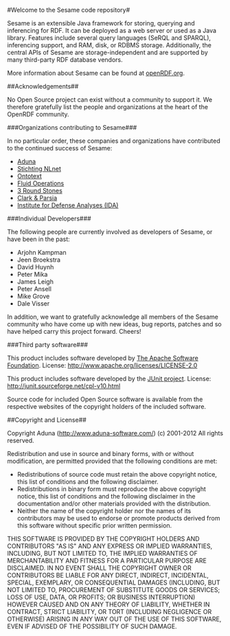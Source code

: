 #Welcome to the Sesame code repository# 

Sesame is an extensible Java framework for storing, querying and inferencing for RDF. It can be deployed as a web server or used as a Java library. Features include several query languages (SeRQL and SPARQL), inferencing support, and RAM, disk, or RDBMS storage. Additionally, the central APIs of Sesame are storage-independent and are supported by many third-party RDF database vendors.

More information about Sesame can be found at [openRDF.org](http://www.openrdf.org/).

##Acknowledgements##

No Open Source project can exist without a community to support it. We
therefore gratefully list the people and organizations at the heart of the
OpenRDF community.

###Organizations contributing to Sesame###

In no particular order, these companies and organizations have contributed to the continued success of Sesame:

* [Aduna](http://www.aduna-software.com/)
* [Stichting NLnet](http://www.nlnet.nl/)
* [Ontotext](http://www.ontotext.com/)
* [Fluid Operations](http://www.fluidops.com/)
* [3 Round Stones](http://www.3roundstones.com/)
* [Clark & Parsia](http://www.clarkparsia.com/)
* [Institute for Defense Analyses (IDA)](https://www.ida.org/)

###Individual Developers###

The following people are currently involved as developers of Sesame, or have been in the past:

* Arjohn Kampman
* Jeen Broekstra
* David Huynh
* Peter Mika
* James Leigh
* Peter Ansell
* Mike Grove
* Dale Visser

In addition, we want to gratefully acknowledge all members of the Sesame community who have come up with new ideas, bug reports, patches and so have helped carry this project forward. Cheers!

###Third party software###

This product includes software developed by [The Apache Software Foundation](http://www.apache.org/). License: http://www.apache.org/licenses/LICENSE-2.0

This product includes software developed by the [JUnit project](http://www.junit.org/).
License: http://junit.sourceforge.net/cpl-v10.html

Source code for included Open Source software is available from the respective websites of the copyright holders of the included software.

##Copyright and License##

Copyright Aduna (http://www.aduna-software.com/) (c) 2001-2012
All rights reserved.

Redistribution and use in source and binary forms, with or without modification,
are permitted provided that the following conditions are met:

* Redistributions of source code must retain the above copyright notice, this list of conditions and the following disclaimer.
* Redistributions in binary form must reproduce the above copyright notice, this list of conditions and the following disclaimer in the documentation and/or other materials provided with the distribution.
* Neither the name of the copyright holder nor the names of its contributors may be used to endorse or promote products derived from this software without specific prior written permission.

THIS SOFTWARE IS PROVIDED BY THE COPYRIGHT HOLDERS AND CONTRIBUTORS "AS IS" AND
ANY EXPRESS OR IMPLIED WARRANTIES, INCLUDING, BUT NOT LIMITED TO, THE IMPLIED
WARRANTIES OF MERCHANTABILITY AND FITNESS FOR A PARTICULAR PURPOSE ARE
DISCLAIMED. IN NO EVENT SHALL THE COPYRIGHT OWNER OR CONTRIBUTORS BE LIABLE FOR
ANY DIRECT, INDIRECT, INCIDENTAL, SPECIAL, EXEMPLARY, OR CONSEQUENTIAL DAMAGES
(INCLUDING, BUT NOT LIMITED TO, PROCUREMENT OF SUBSTITUTE GOODS OR SERVICES;
LOSS OF USE, DATA, OR PROFITS; OR BUSINESS INTERRUPTION) HOWEVER CAUSED AND ON
ANY THEORY OF LIABILITY, WHETHER IN CONTRACT, STRICT LIABILITY, OR TORT
(INCLUDING NEGLIGENCE OR OTHERWISE) ARISING IN ANY WAY OUT OF THE USE OF THIS
SOFTWARE, EVEN IF ADVISED OF THE POSSIBILITY OF SUCH DAMAGE.
